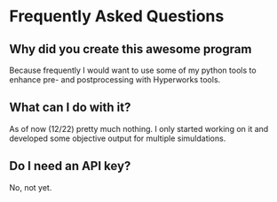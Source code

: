 # Frequently Asked Questions

## Why did you create this awesome program

Because frequently I would want to use some of my python tools to enhance pre- and postprocessing with Hyperworks tools.

## What can I do with it?

As of now (12/22) pretty much nothing. I only started working on it and developed some objective output for multiple simuldations. 

## Do I need an API key?

No, not yet.
